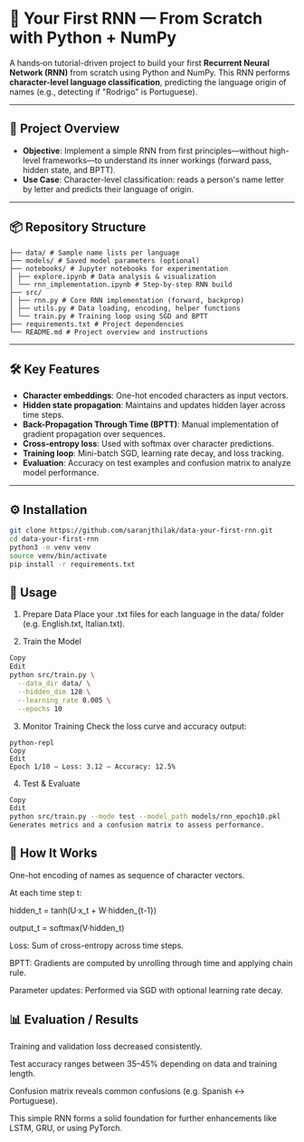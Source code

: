 # 🧠 Your First RNN — From Scratch with Python + NumPy

A hands‑on tutorial-driven project to build your first **Recurrent Neural Network (RNN)** from scratch using Python and NumPy. This RNN performs **character-level language classification**, predicting the language origin of names (e.g., detecting if "Rodrigo" is Portuguese).

---

## 🚀 Project Overview

- **Objective**: Implement a simple RNN from first principles—without high-level frameworks—to understand its inner workings (forward pass, hidden state, and BPTT).
- **Use Case**: Character-level classification: reads a person's name letter by letter and predicts their language of origin.

---

## 📦 Repository Structure
```
├── data/ # Sample name lists per language
├── models/ # Saved model parameters (optional)
├── notebooks/ # Jupyter notebooks for experimentation
│ ├── explore.ipynb # Data analysis & visualization
│ └── rnn_implementation.ipynb # Step-by-step RNN build
├── src/
│ ├── rnn.py # Core RNN implementation (forward, backprop)
│ ├── utils.py # Data loading, encoding, helper functions
│ └── train.py # Training loop using SGD and BPTT
├── requirements.txt # Project dependencies
└── README.md # Project overview and instructions
```

---

## 🛠️ Key Features

- **Character embeddings**: One-hot encoded characters as input vectors.
- **Hidden state propagation**: Maintains and updates hidden layer across time steps.
- **Back-Propagation Through Time (BPTT)**: Manual implementation of gradient propagation over sequences.
- **Cross-entropy loss**: Used with softmax over character predictions.
- **Training loop**: Mini-batch SGD, learning rate decay, and loss tracking.
- **Evaluation**: Accuracy on test examples and confusion matrix to analyze model performance.

---

## ⚙️ Installation

```bash
git clone https://github.com/saranjthilak/data-your-first-rnn.git
cd data-your-first-rnn
python3 -m venv venv
source venv/bin/activate
pip install -r requirements.txt
```
## 🔄 Usage
1. Prepare Data
Place your .txt files for each language in the data/ folder (e.g. English.txt, Italian.txt).

2. Train the Model
```bash
Copy
Edit
python src/train.py \
  --data_dir data/ \
  --hidden_dim 128 \
  --learning_rate 0.005 \
  --epochs 10
```
3. Monitor Training
Check the loss curve and accuracy output:
```
python-repl
Copy
Edit
Epoch 1/10 — Loss: 3.12 — Accuracy: 12.5%
```
4. Test & Evaluate
```bash
Copy
Edit
python src/train.py --mode test --model_path models/rnn_epoch10.pkl
Generates metrics and a confusion matrix to assess performance.
```
## 🧠 How It Works
One-hot encoding of names as sequence of character vectors.

At each time step t:

hidden_t = tanh(U·x_t + W·hidden_{t-1})

output_t = softmax(V·hidden_t)

Loss: Sum of cross-entropy across time steps.

BPTT: Gradients are computed by unrolling through time and applying chain rule.

Parameter updates: Performed via SGD with optional learning rate decay.

## 📊 Evaluation / Results
Training and validation loss decreased consistently.

Test accuracy ranges between 35–45% depending on data and training length.

Confusion matrix reveals common confusions (e.g. Spanish ↔ Portuguese).

This simple RNN forms a solid foundation for further enhancements like LSTM, GRU, or using PyTorch.




